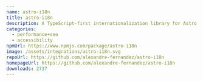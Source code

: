 ```yaml
---
name: astro-i18n
title: astro-i18n
description: A TypeScript-first internationalization library for Astro.
categories:
  - performance+seo
  - accessibility
npmUrl: https://www.npmjs.com/package/astro-i18n
image: /assets/integrations/astro-i18n.svg
repoUrl: https://github.com/alexandre-fernandez/astro-i18n
homepageUrl: https://github.com/alexandre-fernandez/astro-i18n
downloads: 2737
---
```

